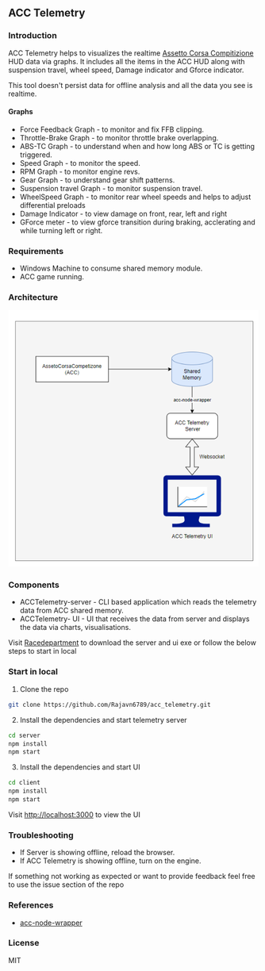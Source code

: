 ## ACC Telemetry
### Introduction
ACC Telemetry helps to visualizes the realtime [Assetto Corsa Compitizione](https://www.assettocorsa.it/competizione/) HUD data via graphs. It includes all the items in the ACC HUD along with suspension travel, wheel speed, Damage indicator and Gforce indicator.

This tool doesn't persist data for offline analysis and all the data you see is realtime.

#### Graphs
- Force Feedback Graph -  to monitor and fix FFB clipping.
- Throttle-Brake Graph - to monitor throttle brake overlapping.
- ABS-TC Graph -  to understand when and how long ABS or TC is getting triggered.
- Speed Graph -  to monitor the speed.
- RPM Graph -  to monitor engine revs.
- Gear Graph -  to understand gear shift patterns.
- Suspension travel Graph - to monitor suspension travel.
- WheelSpeed Graph - to monitor rear wheel speeds and helps to adjust differential preloads
- Damage Indicator - to view damage on front, rear, left and right
- GForce meter - to view gforce transition during braking, acclerating and while turning left or right.

### Requirements
- Windows Machine to consume shared memory module.
- ACC game running.


### Architecture
![](https://github.com/Rajavn6789/acc_telemetry/blob/main/client/public/architecture.png)


### Components
- ACCTelemetry-server - CLI based application which reads the telemetry data from ACC shared memory.
- ACCTelemetry- UI - UI that receives the data from server and displays the data via charts, visualisations.

Visit [Racedepartment](https://www.racedepartment.com/downloads/acc-telemetry.48871) to download the server and ui exe or follow the below steps to start in local

### Start in local
1. Clone the repo
```sh
git clone https://github.com/Rajavn6789/acc_telemetry.git
```

2. Install the dependencies and start telemetry server
```sh
cd server
npm install
npm start
```

3. Install the dependencies and start UI
```sh
cd client
npm install
npm start
```
Visit [http://localhost:3000](http://localhost:3000) to view the UI


### Troubleshooting
- If Server is showing offline, reload the browser.
- If ACC Telemetry is showing offline, turn on the engine.

If something not working as expected or want to provide feedback feel free to use the issue section of the repo

### References 
- [acc-node-wrapper](https://github.com/FynniX/acc-node-wrapper)

### License
MIT
